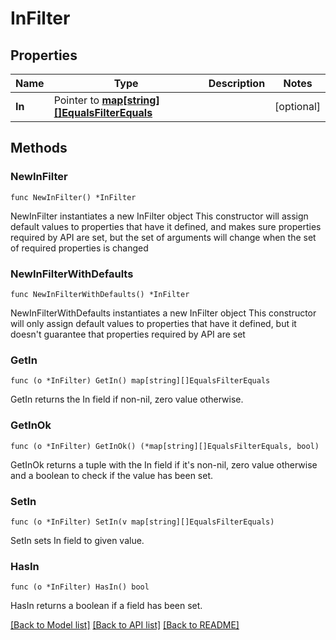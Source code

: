 # InFilter

## Properties

Name | Type | Description | Notes
------------ | ------------- | ------------- | -------------
**In** | Pointer to [**map[string][]EqualsFilterEquals**](array.md) |  | [optional] 

## Methods

### NewInFilter

`func NewInFilter() *InFilter`

NewInFilter instantiates a new InFilter object
This constructor will assign default values to properties that have it defined,
and makes sure properties required by API are set, but the set of arguments
will change when the set of required properties is changed

### NewInFilterWithDefaults

`func NewInFilterWithDefaults() *InFilter`

NewInFilterWithDefaults instantiates a new InFilter object
This constructor will only assign default values to properties that have it defined,
but it doesn't guarantee that properties required by API are set

### GetIn

`func (o *InFilter) GetIn() map[string][]EqualsFilterEquals`

GetIn returns the In field if non-nil, zero value otherwise.

### GetInOk

`func (o *InFilter) GetInOk() (*map[string][]EqualsFilterEquals, bool)`

GetInOk returns a tuple with the In field if it's non-nil, zero value otherwise
and a boolean to check if the value has been set.

### SetIn

`func (o *InFilter) SetIn(v map[string][]EqualsFilterEquals)`

SetIn sets In field to given value.

### HasIn

`func (o *InFilter) HasIn() bool`

HasIn returns a boolean if a field has been set.


[[Back to Model list]](../README.md#documentation-for-models) [[Back to API list]](../README.md#documentation-for-api-endpoints) [[Back to README]](../README.md)


